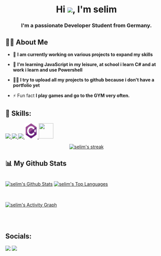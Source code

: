 

<h1 align="center">Hi <img src="https://raw.githubusercontent.com/MartinHeinz/MartinHeinz/master/wave.gif" width="30px">, I'm selim</h1>
<h3 align="center">I'm a passionate Developer Student from Germany.</h3>


## 🙋‍♂️ About Me

- 🔭 **I am currently working on various projects to expand my skills**

- 🌱 **I'm learning JavaScript in my leisure, at school i learn C# and at work i learn and use Powershell**

- 👨‍💻 **I try to upload all my projects to github because i don't have a portfolio yet**

- ⚡ Fun fact **I play games and go to the GYM very often.**

## 🚀 Skills:

<p align="left"> 
   <!-- <a href="https://www.java.com" target="_blank"> <img src="https://img.icons8.com/color/48/000000/java-coffee-cup-logo.png"/> </a>
    <a href="https://reactjs.org/" target="_blank"> <img src="https://img.icons8.com/color/48/000000/react-native.png"/> </a>
    <a href="https://spring.io/projects/spring-boot" target="_blank"> <img src="https://img.icons8.com/color/48/000000/spring-logo.png"/> </a> -->
    <a href="https://developer.mozilla.org/en-US/docs/Web/JavaScript" target="_blank"> <img src="https://img.icons8.com/color/48/000000/javascript.png"/> </a> 
    <a href="https://www.w3.org/html/" target="_blank"> <img src="https://img.icons8.com/color/48/000000/html-5.png"/> </a> 
    <a href="https://www.w3schools.com/css/" target="_blank"> <img src="https://img.icons8.com/color/48/000000/css3.png"/> </a> 
   <!-- <a href="https://getbootstrap.com" target="_blank"> <img src="https://img.icons8.com/color/48/000000/bootstrap.png"/> </a> -->
   <a href="https://www.w3schools.com/cs/" target="_blank" rel="noreferrer"> <img src="https://raw.githubusercontent.com/devicons/devicon/master/icons/csharp/csharp-original.svg" alt="csharp" width="40" height="48"/> </a> <a height="48"/> </a>
       <a href="https://docs.microsoft.com/de-de/powershell/" target="_blank"> <img src="https://cdn.icon-icons.com/icons2/2107/PNG/512/file_type_powershell_icon_130243.png" width="45" height="48"/> </a>



<br/>

<p align="center">
    <a href="https://github.com/selimAP/github-readme-streak-stats">
        <img title="🔥 Get streak stats for your profile at git.io/streak-stats" alt="selim's streak" src="https://github-readme-streak-stats.herokuapp.com/?user=selimAP&theme=black-ice&hide_border=true&stroke=0000&background=060A0CD0"/>
    </a>
</p>

## 📊 My Github Stats

  <br/>
    <a href="https://github.com/selimAP/github-readme-stats"><img alt="selim's Github Stats" src="https://github-readme-stats.vercel.app/api?username=selimAP&show_icons=true&count_private=true&theme=react&hide_border=true&bg_color=0D1117" /></a>
  <a href="https://github.com/selimAP/github-readme-stats"><img alt="selim's Top Languages" src="https://github-readme-stats.vercel.app/api/top-langs/?username=selimAP&langs_count=8&count_private=true&layout=compact&theme=react&hide_border=true&bg_color=0D1117" /></a>
  <br/>



<br/>
<br/>

<a href="https://github.com/selimAP/github-readme-activity-graph"><img alt="selim's Activity Graph" src="https://activity-graph.herokuapp.com/graph?username=selimAP&bg_color=0D1117&color=5BCDEC&line=5BCDEC&point=FFFFFF&hide_border=true" /></a>

<br/>
<br/>

## Socials:
<p align="left">

<!-- <a href = "https://www.linkedin.com/in/subham-raoniar/"><img src="https://img.icons8.com/fluent/48/000000/linkedin.png"/></a> -->
<a href = "https://twitter.com/iiiSel1m"><img src="https://img.icons8.com/fluent/48/000000/twitter.png"/></a>
<a href = "https://www.instagram.com/selim.ssa/"><img src="https://img.icons8.com/fluent/48/000000/instagram-new.png"/></a>
<!-- <a href = "https://www.youtube.com/channel/UC-NXT1lYAOPa3lrgWXqvuHA"><img src="https://img.icons8.com/color/48/000000/youtube-play.png"/></a> -->

</p>

